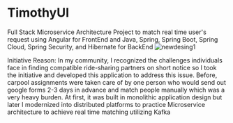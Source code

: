 # TimothyUI
 Full Stack Microservice Architecture Project to match real time user's request using Angular for
 FrontEnd and Java, Spring, Spring Boot, Spring Cloud, Spring Security, and Hibernate for BackEnd
![newdesing1](https://github.com/TaeJu/TimothyFullStack/assets/31741599/4065b2b4-b409-4bd0-a168-3a79c3db5c95)

 Initiative Reason:
 In my community, I recognized the challenges individuals face in finding compatible ride-sharing partners
 on short notice so I took the initiative and developed this application to address this issue. Before, carpool
 assignments were taken care of by one person who would send out google forms 2-3 days in advance and
 match people manually which was a very heavy burden. At first, it was built in monolithic application design
 but later I modernized into distributed platforms to practice Microservice architecture to achieve real time
 matching utilizing Kafka
